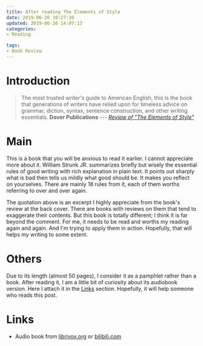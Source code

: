 ```yaml
---
title: After reading The Elements of Style
date: 2019-06-26 10:27:36
updated: 2019-06-26 14:07:13
categories:
- Reading

tags:
- Book Review
---
```

# Introduction
> The most trusted writer's guide to American English, this is the book that generations of writers have relied upon for timeless advice on grammar, diction, syntax, sentence construction, and other writing essentials.
> **Dover Publications** --- <cite>[Review of "The Elements of Style"](https://www.goodreads.com/book/show/65220.The_Elements_of_Style)</cite>

<!-- more -->
# Main
This is a book that you will be anxious to read it earlier. I cannot appreciate more about it. William Strunk JR. summarizes briefly but wisely the essential rules of good writing with rich explanation in plain text. It points out sharply what is bad then tells us mildly what good should be. It makes you reflect on yourselves. There are mainly 18 rules from it, each of them worths referring to over and over again.

The quotation above is an excerpt I highly appreciate from the book's review at the back cover. There are books with reviews on them that tend to exaggerate their contents. But this book is totally different; I think it is far beyond the comment. For me, it needs to be read and worths my reading again and again. And I'm trying to apply them in action. Hopefully, that will helps my writing to some extent.

# Others
Due to its length (almost 50 pages), I consider it as a pamphlet rather than a book. After reading it, I am a little bit of curiosity about its audiobook version. Here I attach it in the [Links](#Links) section. Hopefully, it will help someone who reads this post.

# Links
- Audio book from [librivox.org](https://librivox.org/the-elements-of-style-by-william-strunk-jr/) or [bilibili.com](https://www.bilibili.com/audio/am29357169?type=7?type=6)
